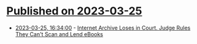 # [Published on 2023-03-25](index.md)

* [2023-03-25, 16:34:00](https://yro.slashdot.org/story/23/03/25/0112229/internet-archive-loses-in-court-judge-rules-they-cant-scan-and-lend-ebooks?utm_source=rss1.0mainlinkanon&utm_medium=feed) - [Internet Archive Loses in Court. Judge Rules They Can't Scan and Lend eBooks](https://yro.slashdot.org/story/23/03/25/0112229/internet-archive-loses-in-court-judge-rules-they-cant-scan-and-lend-ebooks?utm_source=rss1.0mainlinkanon&utm_medium=feed)
